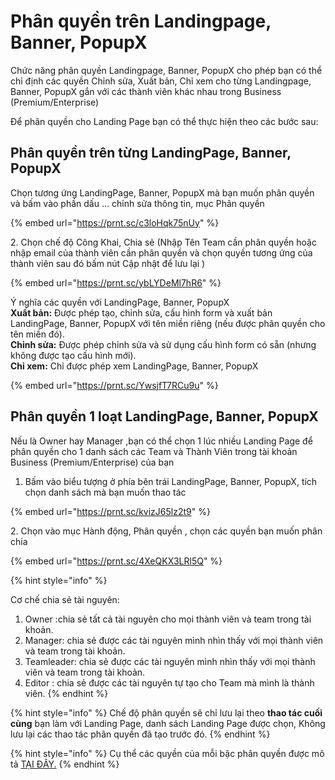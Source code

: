 # Phân quyền trên Landingpage, Banner, PopupX

Chức năng phân quyền Landingpage, Banner, PopupX cho phép bạn có thể chỉ định các quyền Chỉnh sửa, Xuất bản, Chỉ xem cho từng Landingpage, Banner, PopupX  gắn với các thành viên khác nhau trong Business (Premium/Enterprise)

Để phân quyền cho Landing Page bạn có thể thực hiện theo các bước sau:

## Phân quyền trên từng LandingPage, Banner, PopupX

Chọn tương ứng LandingPage, Banner, PopupX mà bạn muốn phân quyền và bấm vào phần dấu ... chỉnh sửa thông tin, mục Phân quyền&#x20;

{% embed url="https://prnt.sc/c3loHqk75nUy" %}

2\. Chọn chế độ Công Khai, Chia sẻ (Nhập Tên Team cần phân quyền hoặc nhập email của thành viên cần phân quyền và chọn quyền tương ứng của thành viên sau đó bấm nút Cập nhật để lưu lại )

{% embed url="https://prnt.sc/ybLYDeMl7hR6" %}

Ý nghĩa các quyền với LandingPage, Banner, PopupX\
**Xuất bản:** Được phép tạo, chỉnh sửa, cấu hình form và xuất bản LandingPage, Banner, PopupX với tên miền riêng (nếu được phân quyền cho tên miền đó).\
**Chỉnh sửa:** Được phép chỉnh sửa và sử dụng cấu hình form có sẵn (nhưng không được tạo cấu hình mới).\
**Chỉ xem:** Chỉ được phép xem LandingPage, Banner, PopupX

{% embed url="https://prnt.sc/YwsjfT7RCu9u" %}

## Phân quyền 1 loạt  LandingPage, Banner, PopupX



Nếu là Owner hay Manager ,bạn có thể chọn 1 lúc nhiều Landing Page để phân quyền cho 1 danh sách các Team và Thành Viên trong tài khoản Business (Premium/Enterprise) của bạn&#x20;

1. Bấm vào biểu tượng ở phía bên trái  LandingPage, Banner, PopupX, tích chọn danh sách mà bạn muốn thao tác&#x20;

{% embed url="https://prnt.sc/kvizJ65lz2t9" %}

2\. Chọn vào mục Hành động, Phân quyền  , chọn các quyền bạn muốn phân chia&#x20;

{% embed url="https://prnt.sc/4XeQKX3LRl5Q" %}

{% hint style="info" %}


Cơ chế chia sẻ tài nguyên:

1. Owner :chia sẻ tất cả tài nguyên cho mọi thành viên và team trong tài khoản.
2. Manager: chia sẻ được các tài nguyên mình nhìn thấy với mọi thành viên và team trong tài khoản.
3. Teamleader: chia sẻ được các tài nguyên mình nhìn thấy với mọi thành viên và team trong tài khoản.
4. Editor : chia sẻ được các tài nguyên tự tạo cho Team mà mình là thành viên.
{% endhint %}

{% hint style="info" %}
Chế độ phân quyền sẽ chỉ lưu lại theo  **thao tác cuối cùng** bạn làm với Landing Page, danh sách Landing Page được chọn, Không lưu lại các thao tác  phân quyền đã tạo trước đó.
{% endhint %}

{% hint style="info" %}
Cụ thể các quyền của mỗi bậc phân quyền được mô tả [TẠI ĐÂY.](http://ldp.to/phanquyen)
{% endhint %}
